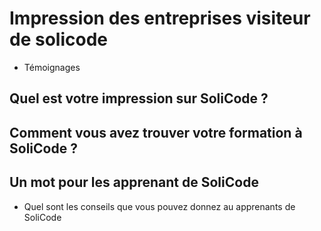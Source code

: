 # Impression des entreprises visiteur de solicode
- Témoignages

## Quel est votre impression sur SoliCode ?

## Comment vous avez trouver votre formation à SoliCode ?

## Un mot pour les apprenant de SoliCode 
- Quel sont les conseils que vous pouvez donnez au apprenants de SoliCode